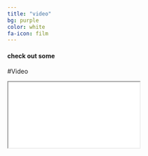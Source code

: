 ```yaml
---
title: "video"
bg: purple
color: white
fa-icon: film
---
```


#### check out some

#Video

<div class="icontain"><iframe src="//www.youtube.com/embed/8yis7GzlXNM" allowfullscreen></iframe></div>

